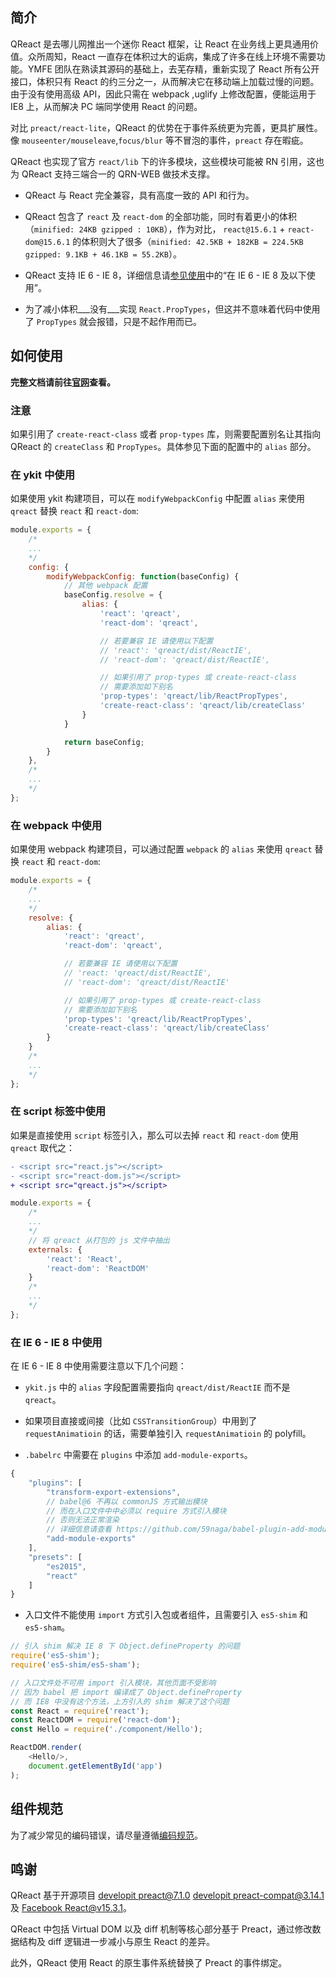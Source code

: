 ## 简介

QReact 是去哪儿网推出一个迷你 React 框架，让 React 在业务线上更具通用价值。众所周知，React 一直存在体积过大的诟病，集成了许多在线上环境不需要功能。YMFE 团队在熟读其源码的基础上，去芜存精，重新实现了 React 所有公开接口，体积只有 React 的约三分之一，从而解决它在移动端上加载过慢的问题。由于没有使用高级 API，因此只需在 webpack ,uglify 上修改配置，便能运用于 IE8 上，从而解决 PC 端同学使用 React 的问题。

对比 `preact/react-lite`，QReact 的优势在于事件系统更为完善，更具扩展性。像 `mouseenter/mouseleave`,`focus/blur` 等不冒泡的事件，`preact` 存在暇疵。

QReact 也实现了官方 `react/lib` 下的许多模块，这些模块可能被 RN 引用，这也为 QReact 支持三端合一的 QRN-WEB 做技术支撑。

- QReact 与 React 完全兼容，具有高度一致的 API 和行为。

- QReact 包含了 `react` 及 `react-dom` 的全部功能，同时有着更小的体积（`minified: 24KB gzipped : 10KB`），作为对比， `react@15.6.1` + `react-dom@15.6.1` 的体积则大了很多（`minified: 42.5KB + 182KB = 224.5KB gzipped: 9.1KB + 46.1KB = 55.2KB`）。

- QReact 支持 IE 6 - IE 8，详细信息请[参见使用](https://qreact.ymfe.org/usage.html)中的“在 IE 6 - IE 8 及以下使用”。

- 为了减小体积___没有___实现 `React.PropTypes`，但这并不意味着代码中使用了 `PropTypes` 就会报错，只是不起作用而已。

## 如何使用

**完整文档请前往[官网](https://qreact.ymfe.org)查看。**

### 注意

如果引用了 `create-react-class` 或者 `prop-types` 库，则需要配置别名让其指向 QReact 的 `createClass` 和 `PropTypes`。具体参见下面的配置中的 `alias` 部分。

### 在 ykit 中使用

如果使用 ykit 构建项目，可以在 `modifyWebpackConfig` 中配置 `alias` 来使用 `qreact` 替换 `react` 和 `react-dom`:

```javascript
module.exports = {
    /*
    ...
    */
    config: {
        modifyWebpackConfig: function(baseConfig) {
            // 其他 webpack 配置
            baseConfig.resolve = {
                alias: {
                    'react': 'qreact',
                    'react-dom': 'qreact',

                    // 若要兼容 IE 请使用以下配置
                    // 'react': 'qreact/dist/ReactIE',
                    // 'react-dom': 'qreact/dist/ReactIE',

                    // 如果引用了 prop-types 或 create-react-class
                    // 需要添加如下别名
                    'prop-types': 'qreact/lib/ReactPropTypes',
                    'create-react-class': 'qreact/lib/createClass'
                }
            }

            return baseConfig;
        }
    },
    /*
    ...
    */
};
```

### 在 webpack 中使用

如果使用 webpack 构建项目，可以通过配置 `webpack` 的 `alias` 来使用 `qreact` 替换 `react` 和 `react-dom`:

```javascript
module.exports = {
    /*
    ...
    */
    resolve: {
        alias: {
            'react': 'qreact',
            'react-dom': 'qreact',

            // 若要兼容 IE 请使用以下配置
            // 'react: 'qreact/dist/ReactIE',
            // 'react-dom': 'qreact/dist/ReactIE'

            // 如果引用了 prop-types 或 create-react-class
            // 需要添加如下别名
            'prop-types': 'qreact/lib/ReactPropTypes',
            'create-react-class': 'qreact/lib/createClass'
        }
    }
    /*
    ...
    */
};
```

### 在 script 标签中使用

如果是直接使用 `script` 标签引入，那么可以去掉 `react` 和 `react-dom` 使用 `qreact` 取代之：

```diff
- <script src="react.js"></script>
- <script src="react-dom.js"></script>
+ <script src="qreact.js"></script>
```

```javascript
module.exports = {
    /*
    ...
    */
    // 将 qreact 从打包的 js 文件中抽出
    externals: {
        'react': 'React',
        'react-dom': 'ReactDOM'
    }
    /*
    ...
    */
};
```

### 在 IE 6 - IE 8 中使用

在 IE 6 - IE 8 中使用需要注意以下几个问题：

- `ykit.js` 中的 `alias` 字段配置需要指向 `qreact/dist/ReactIE` 而不是 `qreact`。

- 如果项目直接或间接（比如 `CSSTransitionGroup`）中用到了 `requestAnimatioin` 的话，需要单独引入 `requestAnimatioin` 的 polyfill。

- `.babelrc` 中需要在 `plugins` 中添加 `add-module-exports`。

```javascript
{
    "plugins": [
        "transform-export-extensions",
        // babel@6 不再以 commonJS 方式输出模块
        // 而在入口文件中中必须以 require 方式引入模块
        // 否则无法正常渲染
        // 详细信息请查看 https://github.com/59naga/babel-plugin-add-module-exports
        "add-module-exports"
    ],
    "presets": [
        "es2015",
        "react"
    ]
}
```
- 入口文件不能使用 `import` 方式引入包或者组件，且需要引入 `es5-shim` 和 `es5-sham`。

```javascript
// 引入 shim 解决 IE 8 下 Object.defineProperty 的问题
require('es5-shim');
require('es5-shim/es5-sham');

// 入口文件处不可用 import 引入模块，其他页面不受影响
// 因为 babel 把 import 编译成了 Object.defineProperty
// 而 IE8 中没有这个方法，上方引入的 shim 解决了这个问题
const React = require('react');
const ReactDOM = require('react-dom');
const Hello = require('./component/Hello');

ReactDOM.render(
    <Hello/>,
    document.getElementById('app')
);
```

## 组件规范

为了减少常见的编码错误，请尽量遵循[编码规范](https://qreact.ymfe.org/standard.html)。

## 鸣谢

QReact 基于开源项目 [developit preact@7.1.0](https://github.com/developit/preact/tree/7.1.0/) [developit preact-compat@3.14.1](https://github.com/developit/preact-compat/tree/3.14.1) 及 [Facebook React@v15.3.1](https://github.com/facebook/react/tree/v15.3.1)。

QReact 中包括 Virtual DOM 以及 diff 机制等核心部分基于 Preact，通过修改数据结构及 diff 逻辑进一步减小与原生 React 的差异。

此外，QReact 使用 React 的原生事件系统替换了 Preact 的事件绑定。
